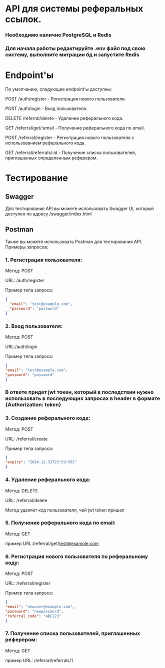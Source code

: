 # API для системы реферальных ссылок.

### Необходимо наличие PostgreSQL и Redis

### Для начала работы редактируйте .env файл под свою систему, выполните миграции бд и запустите Redis

# Endpoint'ы
По умолчанию, следующие endpoint'ы доступны:

POST /auth/register - Регистрация нового пользователя.

POST /auth/login - Вход пользователя.

DELETE /referral/delete - Удаление реферального кода.

GET /referral/get/:email - Получение реферального кода по email.

POST /referral/register - Регистрация нового пользователя с использованием реферального кода.

GET /referral/referrals/:id - Получение списка пользователей, приглашенных определенным реферером.

# Тестирование

## Swagger
Для тестирования API вы можете использовать Swagger UI, который доступен по адресу /swagger/index.html

## Postman
Также вы можете использовать Postman для тестирования API. Примеры запросов:

### 1. Регистрация пользователя:

Метод: POST

URL: /auth/register

Пример тела запроса:

```json
{
  "email": "test@example.com",
  "password": "password"
}
```

### 2. Вход пользователя:

Метод: POST

URL:/auth/login

Пример тела запроса:

```json
{
"email": "test@example.com",
"password": "password"
}
```

### В ответе придет jwt токен, который в последствии нужно использовать в последующих запросах в header в формате {Authorization: token}

### 3. Создание реферального кода:

Метод: POST

URL: /referral/create

Пример тела запроса:

```json
{
"expiry": "2024-12-31T23:59:59Z"
}
```

### 4. Удаление реферального кода:

Метод: DELETE

URL: /referral/delete

Метод удаляет код пользователя, чей jwt token пришел

### 5. Получение реферального кода по email:

Метод: GET

пример URL:/referral/get/test@example.com

### 6. Регистрация нового пользователя по реферальному коду:

Метод: POST

URL: /referral/register

Пример тела запроса:

```json
{
"email": "newuser@example.com",
"password": "newpassword",
"referral_code": "ABC123"
}
```

### 7. Получение списка пользователей, приглашенных реферером:

Метод: GET

пример URL: /referral/referrals/1